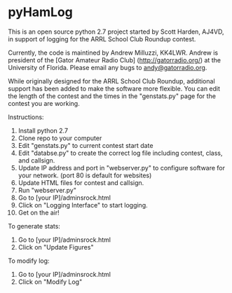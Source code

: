 pyHamLog
========

This is an open source python 2.7 project started by Scott Harden, AJ4VD, in 
support of logging for the ARRL School Club Roundup contest.

Currently, the code is maintined by Andrew Milluzzi, KK4LWR. Andrew is
president of the [Gator Amateur Radio Club] (http://gatorradio.org/) at the
University of Florida. Please email any bugs to andy@gatorradio.org.

While originally designed for the ARRL School Club Roundup, additional support
has been added to make the software more flexible. You can edit the length of
the contest and the times in the "genstats.py" page for the contest you are
working.

Instructions:
1. Install python 2.7
2. Clone repo to your computer
3. Edit "genstats.py" to current contest start date
4. Edit "databse.py" to create the correct log file including contest, class, 
   and callsign.
5. Update IP address and port in "webserver.py" to configure software for your
   network. (port 80 is default for websites)
6. Update HTML files for contest and callsign.
7. Run "webserver.py"
8. Go to [your IP]/adminsrock.html
9. Click on "Logging Interface" to start logging.
10. Get on the air!

To generate stats:
1. Go to [your IP]/adminsrock.html
2. Click on "Update Figures"

To modify log:
1. Go to [your IP]/adminsrock.html
2. Click on "Modify Log"
